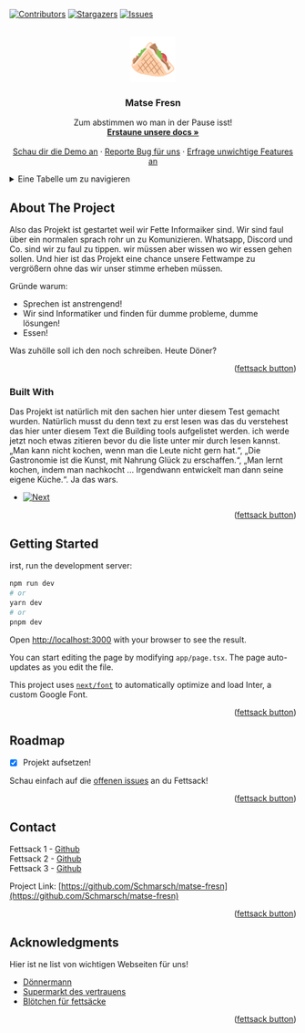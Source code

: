 <!-- Improved compatibility of back to top link: See: https://github.com/othneildrew/Best-README-Template/pull/73 -->
<a name="readme-top"></a>
<!--
*** Thanks for checking out the Best-README-Template. If you have a suggestion
*** that would make this better, please fork the repo and create a pull request
*** or simply open an issue with the tag "enhancement".
*** Don't forget to give the project a star!
*** Thanks again! Now go create something AMAZING! :D
-->



<!-- PROJECT SHIELDS -->
<!--
*** I'm using markdown "reference style" links for readability.
*** Reference links are enclosed in brackets [ ] instead of parentheses ( ).
*** See the bottom of this document for the declaration of the reference variables
*** for contributors-url, forks-url, etc. This is an optional, concise syntax you may use.
*** https://www.markdownguide.org/basic-syntax/#reference-style-links
-->
[![Contributors][contributors-shield]][contributors-url]
[![Stargazers][stars-shield]][stars-url]
[![Issues][issues-shield]][issues-url]



<!-- PROJECT LOGO -->
<br />
<div align="center">
  <a href="https://github.com/Schmarsch/matse-fresn">
    <img src="images/logo.png" alt="Logo" width="80" height="80">
  </a>

  <h3 align="center">Matse Fresn</h3>

  <p align="center">
    Zum abstimmen wo man in der Pause isst!
    <br />
    <a href="https://Schmarsch/matse-fresn"><strong>Erstaune unsere docs »</strong></a>
    <br />
    <br />
    <a href="https://Schmarsch/matse-fresn">Schau dir die Demo an</a>
    ·
    <a href="https://Schmarsch/matse-fresn/issues">Reporte Bug für uns</a>
    ·
    <a href="https://Schmarsch/matse-fresn/issues">Erfrage unwichtige Features an</a>
  </p>
</div>



<!-- TABLE OF CONTENTS -->
<details>
  <summary>Eine Tabelle um zu navigieren</summary>
  <ol>
    <li>
      <a href="#about-the-project">About The Project</a>
      <ul>
        <li><a href="#built-with">Built With</a></li>
      </ul>
    </li>
    <li>
      <a href="#getting-started">Getting Started</a>
    </li>
    <li><a href="#roadmap">Roadmap</a></li>
    <li><a href="#contact">Contact</a></li>
    <li><a href="#acknowledgments">Acknowledgments</a></li>
  </ol>
</details>



<!-- ABOUT THE PROJECT -->
## About The Project

Also das Projekt ist gestartet weil wir Fette Informaiker sind. Wir sind faul über ein normalen sprach rohr un zu Komunizieren. Whatsapp, Discord und Co. sind wir zu faul zu tippen. wir müssen aber wissen wo wir essen gehen sollen. Und hier ist das Projekt eine chance unsere Fettwampe zu vergrößern ohne das wir unser stimme erheben müssen. 

Gründe warum:
* Sprechen ist anstrengend!
* Wir sind Informatiker und finden für dumme probleme, dumme lösungen!
* Essen!

Was zuhölle soll ich den noch schreiben. Heute Döner?

<p align="right">(<a href="#readme-top">fettsack button</a>)</p>



### Built With

Das Projekt ist natürlich mit den sachen hier unter diesem Test gemacht wurden. Natürlich musst du denn text zu erst lesen was das du verstehest das hier unter diesem Text die Building tools aufgelistet werden. ich werde jetzt noch etwas zitieren bevor du die liste unter mir durch lesen kannst.
„Man kann nicht kochen, wenn man die Leute nicht gern hat.“, „Die Gastronomie ist die Kunst, mit Nahrung Glück zu erschaffen.“, „Man lernt kochen, indem man nachkocht ... Irgendwann entwickelt man dann seine eigene Küche.“. Ja das wars.

* [![Next][Next.js]][Next-url]

<p align="right">(<a href="#readme-top">fettsack button</a>)</p>



<!-- GETTING STARTED -->
## Getting Started

irst, run the development server:

```bash
npm run dev
# or
yarn dev
# or
pnpm dev
```

Open [http://localhost:3000](http://localhost:3000) with your browser to see the result.

You can start editing the page by modifying `app/page.tsx`. The page auto-updates as you edit the file.

This project uses [`next/font`](https://nextjs.org/docs/basic-features/font-optimization) to automatically optimize and load Inter, a custom Google Font.

<p align="right">(<a href="#readme-top">fettsack button</a>)</p>

<!-- ROADMAP -->
## Roadmap

- [x] Projekt aufsetzen!

Schau einfach auf die [offenen issues](https://github.com/othneildrew/Best-README-Template/issues) an du Fettsack!

<p align="right">(<a href="#readme-top">fettsack button</a>)</p>


<!-- CONTACT -->
## Contact

Fettsack 1 - [Github](https://github.com/Schmarsch) <br>
Fettsack 2 - [Github](https://github.com/JanEricStorms) <br>
Fettsack 3 - [Github](https://github.com/Darkoberd00)

 
Project Link: [https://github.com/Schmarsch/matse-fresn](https://github.com/Schmarsch/matse-fresn)

<p align="right">(<a href="#readme-top">fettsack button</a>)</p>



<!-- ACKNOWLEDGMENTS -->
## Acknowledgments

Hier ist ne list von wichtigen Webseiten für uns!

* [Dönnermann](http://sultansofkebap.com)
* [Supermarkt des vertrauens](https://www.rewe.de)
* [Blötchen für fettsäcke](https://nobis-printen.de)

<p align="right">(<a href="#readme-top">fettsack button</a>)</p>



<!-- MARKDOWN LINKS & IMAGES -->
<!-- https://www.markdownguide.org/basic-syntax/#reference-style-links -->
[contributors-shield]: https://img.shields.io/github/contributors/othneildrew/Best-README-Template.svg?style=for-the-badge
[contributors-url]: https://github.com/othneildrew/Best-README-Template/graphs/contributors
[forks-shield]: https://img.shields.io/github/forks/othneildrew/Best-README-Template.svg?style=for-the-badge
[forks-url]: https://github.com/othneildrew/Best-README-Template/network/members
[stars-shield]: https://img.shields.io/github/stars/othneildrew/Best-README-Template.svg?style=for-the-badge
[stars-url]: https://github.com/othneildrew/Best-README-Template/stargazers
[issues-shield]: https://img.shields.io/github/issues/othneildrew/Best-README-Template.svg?style=for-the-badge
[issues-url]: https://github.com/othneildrew/Best-README-Template/issues
[license-shield]: https://img.shields.io/github/license/othneildrew/Best-README-Template.svg?style=for-the-badge
[license-url]: https://github.com/othneildrew/Best-README-Template/blob/master/LICENSE.txt
[linkedin-shield]: https://img.shields.io/badge/-LinkedIn-black.svg?style=for-the-badge&logo=linkedin&colorB=555
[linkedin-url]: https://linkedin.com/in/othneildrew
[product-screenshot]: images/screenshot.png
[Next.js]: https://img.shields.io/badge/next.js-000000?style=for-the-badge&logo=nextdotjs&logoColor=white
[Next-url]: https://nextjs.org/
[React.js]: https://img.shields.io/badge/React-20232A?style=for-the-badge&logo=react&logoColor=61DAFB
[React-url]: https://reactjs.org/
[Vue.js]: https://img.shields.io/badge/Vue.js-35495E?style=for-the-badge&logo=vuedotjs&logoColor=4FC08D
[Vue-url]: https://vuejs.org/
[Angular.io]: https://img.shields.io/badge/Angular-DD0031?style=for-the-badge&logo=angular&logoColor=white
[Angular-url]: https://angular.io/
[Svelte.dev]: https://img.shields.io/badge/Svelte-4A4A55?style=for-the-badge&logo=svelte&logoColor=FF3E00
[Svelte-url]: https://svelte.dev/
[Laravel.com]: https://img.shields.io/badge/Laravel-FF2D20?style=for-the-badge&logo=laravel&logoColor=white
[Laravel-url]: https://laravel.com
[Bootstrap.com]: https://img.shields.io/badge/Bootstrap-563D7C?style=for-the-badge&logo=bootstrap&logoColor=white
[Bootstrap-url]: https://getbootstrap.com
[JQuery.com]: https://img.shields.io/badge/jQuery-0769AD?style=for-the-badge&logo=jquery&logoColor=white
[JQuery-url]: https://jquery.com 